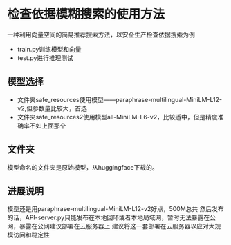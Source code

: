 # 检查依据模糊搜索的使用方法

一种利用向量空间的简易推荐搜索方法，以安全生产检查依据搜索为例

- train.py训练模型和向量
- test.py进行推理测试

## 模型选择
- 文件夹safe_resources使用模型——paraphrase-multilingual-MiniLM-L12-v2,但参数量比较大，首选
- 文件夹safe_resources2使用模型all-MiniLM-L6-v2，比较适中，但是精度准确率不如上面那个

## 文件夹
模型命名的文件夹是原始模型，从huggingface下载的。

## 进展说明
模型还是用paraphrase-multilingual-MiniLM-L12-v2好点，500M总共
然后发布的话，API-server.py只能发布在本地回环或者本地局域网，暂时无法暴露在公网，暴露在公网建议部署在云服务器上
建议将这一套部署在云服务器以应对大规模访问和稳定性

